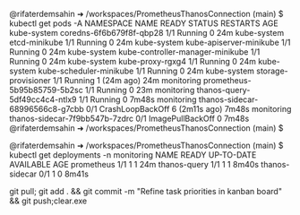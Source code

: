 @rifaterdemsahin ➜ /workspaces/PrometheusThanosConnection (main) $ kubectl get pods -A
NAMESPACE     NAME                               READY   STATUS             RESTARTS        AGE
kube-system   coredns-6f6b679f8f-qbp28           1/1     Running            0               24m
kube-system   etcd-minikube                      1/1     Running            0               24m
kube-system   kube-apiserver-minikube            1/1     Running            0               24m
kube-system   kube-controller-manager-minikube   1/1     Running            0               24m
kube-system   kube-proxy-rgxg4                   1/1     Running            0               24m
kube-system   kube-scheduler-minikube            1/1     Running            0               24m
kube-system   storage-provisioner                1/1     Running            1 (24m ago)     24m
monitoring    prometheus-5b95b85759-5b2sc        1/1     Running            0               23m
monitoring    thanos-query-5df49cc4c4-ntlx9      1/1     Running            0               7m48s
monitoring    thanos-sidecar-68996566c8-g7cbb    0/1     CrashLoopBackOff   6 (2m11s ago)   7m48s
monitoring    thanos-sidecar-7f9bb547b-7zdrc     0/1     ImagePullBackOff   0               7m48s
@rifaterdemsahin ➜ /workspaces/PrometheusThanosConnection (main) $ 

@rifaterdemsahin ➜ /workspaces/PrometheusThanosConnection (main) $ kubectl get deployments -n monitoring
NAME             READY   UP-TO-DATE   AVAILABLE   AGE
prometheus       1/1     1            1           24m
thanos-query     1/1     1            1           8m40s
thanos-sidecar   0/1     1            0           8m41s



 git pull; git add . && git commit -m "Refine task priorities in kanban board" && git push;clear.exe 